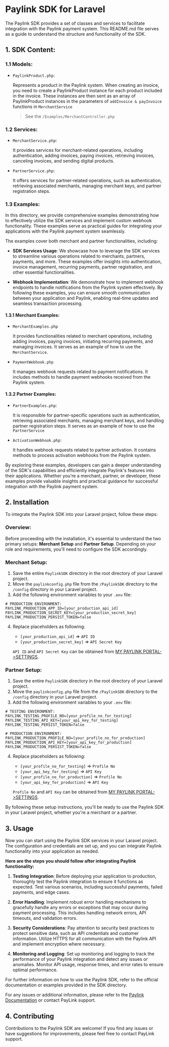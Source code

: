 # Paylink SDK for Laravel

The Paylink SDK provides a set of classes and services to facilitate integration with the Paylink payment system. This README.md file serves as a guide to understand the structure and functionality of the SDK.

## 1. SDK Content:

### 1.1 Models:

-   `PaylinkProduct.php`:

    Represents a product in the Paylink system. When creating an invoice, you need to create a PaylinkProduct instance for each product included in the invoice. These instances are then sent as an array of PaylinkProduct instances in the parameters of `addInvoice & payInvoice` functions in `MerchantService`

    > See the `/Examples/MerchantController.php`

### 1.2 Services:

-   `MerchantService.php`:

    It provides services for merchant-related operations, including authentication, adding invoices, paying invoices, retrieving invoices, canceling invoices, and sending digital products.

-   `PartnerService.php`:

    It offers services for partner-related operations, such as authentication, retrieving associated merchants, managing merchant keys, and partner registration steps.

### 1.3 Examples:

In this directory, we provide comprehensive examples demonstrating how to effectively utilize the SDK services and implement custom webhook functionality. These examples serve as practical guides for integrating your applications with the Paylink payment system seamlessly.

The examples cover both merchant and partner functionalities, including:

-   **SDK Services Usage**: We showcase how to leverage the SDK services to streamline various operations related to merchants, partners, payments, and more. These examples offer insights into authentication, invoice management, recurring payments, partner registration, and other essential functionalities.

-   **Webhook Implementation**: We demonstrate how to implement webhook endpoints to handle notifications from the Paylink system effectively. By following these examples, you can ensure smooth communication between your application and Paylink, enabling real-time updates and seamless transaction processing.

#### 1.3.1 Merchant Examples:

-   `MerchantExamples.php`

    It provides functionalities related to merchant operations, including adding invoices, paying invoices, initiating recurring payments, and managing invoices. It serves as an example of how to use the `MerchantService`.

-   `PaymentWebhook.php`

    It manages webhook requests related to payment notifications. It includes methods to handle payment webhooks received from the Paylink system.

#### 1.3.2 Partner Examples:

-   `PartnerExamples.php`:

    It is responsible for partner-specific operations such as authentication, retrieving associated merchants, managing merchant keys, and handling partner registration steps. It serves as an example of how to use the `PartnerService`

-   `ActivationWebhook.php`:

    It handles webhook requests related to partner activation. It contains methods to process activation webhooks from the Paylink system.

By exploring these examples, developers can gain a deeper understanding of the SDK's capabilities and efficiently integrate Paylink's features into their applications. Whether you're a merchant, partner, or developer, these examples provide valuable insights and practical guidance for successful integration with the Paylink payment system.

## 2. Installation

To integrate the Paylink SDK into your Laravel project, follow these steps:

### Overview:

Before proceeding with the installation, it's essential to understand the two primary setups: **Merchant Setup** and **Partner Setup**. Depending on your role and requirements, you'll need to configure the SDK accordingly.

### Merchant Setup:

1. Save the entire `PaylinkSDK` directory in the root directory of your Laravel project.
2. Move the `paylinkconfig.php` file from the `/PaylinkSDK` directory to the `/config` directory in your Laravel project.
3. Add the following environment variables to your `.env` file:

```dotenv
# PRODUCTION ENVIRONMENT:
PAYLINK_PRODUCTION_APP_ID=[your_production_api_id]
PAYLINK_PRODUCTION_SECRET_KEY=[your_production_secret_key]
PAYLINK_PRODUCTION_PERSIST_TOKEN=false
```

4. Replace placeholders as following:

    - `[your_production_api_id]` => `API ID`
    - `[your_production_secret_key]` => `API Secret Key`

    `API ID` and `API Secret Key` can be obtained from [MY PAYLINK PORTAL->SETTINGS](https://my.paylink.sa/).

### Partner Setup:

1. Save the entire `PaylinkSDK` directory in the root directory of your Laravel project.
2. Move the `paylinkconfig.php` file from the `/PaylinkSDK` directory to the `/config` directory in your Laravel project.
3. Add the following environment variables to your `.env` file:

```dotenv
# TESTING ENVIRONMENT:
PAYLINK_TESTING_PROFILE_NO=[your_profile_no_for_testing]
PAYLINK_TESTING_API_KEY=[your_api_key_for_testing]
PAYLINK_TESTING_PERSIST_TOKEN=false

# PRODUCTION ENVIRONMENT:
PAYLINK_PRODUCTION_PROFILE_NO=[your_profile_no_for_production]
PAYLINK_PRODUCTION_API_KEY=[your_api_key_for_production]
PAYLINK_PRODUCTION_PERSIST_TOKEN=false
```

4. Replace placeholders as following:

    - `[your_profile_no_for_testing]` => `Profile No`
    - `[your_api_key_for_testing]` => `API Key`
    - `[your_profile_no_for_production]` => `Profile No`
    - `[your_api_key_for_production]` => `API Key`

    `Profile No` and `API Key` can be obtained from [MY PAYLINK PORTAL->SETTINGS](https://my.paylink.sa/).

By following these setup instructions, you'll be ready to use the Paylink SDK in your Laravel project, whether you're a merchant or a partner.

## 3. Usage

Now you can start using the Paylink SDK services in your Laravel project. The configuration and credentials are set up, and you can integrate Paylink functionality into your application as needed.

**Here are the steps you should follow after integrating Paylink functionality:**

1. **Testing Integration**: Before deploying your application to production, thoroughly test the Paylink integration to ensure it functions as expected. Test various scenarios, including successful payments, failed payments, and edge cases.

2. **Error Handling**: Implement robust error handling mechanisms to gracefully handle any errors or exceptions that may occur during payment processing. This includes handling network errors, API timeouts, and validation errors.

3. **Security Considerations**: Pay attention to security best practices to protect sensitive data, such as API credentials and customer information. Utilize HTTPS for all communication with the Paylink API and implement encryption where necessary.

4. **Monitoring and Logging**: Set up monitoring and logging to track the performance of your Paylink integration and detect any issues or anomalies. Monitor API usage, response times, and error rates to ensure optimal performance.

For further information on how to use the Paylink SDK, refer to the official documentation or examples provided in the SDK directory.

For any issues or additional information, please refer to the [Paylink Documentation](https://developer.paylink.sa/) or contact PayLink support.

## 4. Contributing

Contributions to the Paylink SDK are welcome! If you find any issues or have suggestions for improvements, please feel free to contact PayLink support.
